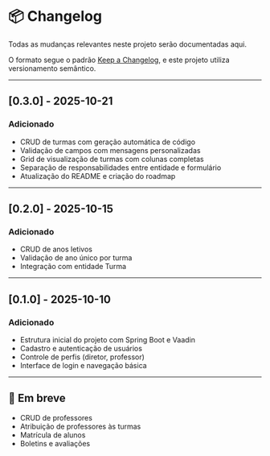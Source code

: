 # 📦 Changelog

Todas as mudanças relevantes neste projeto serão documentadas aqui.

O formato segue o padrão [Keep a Changelog](https://keepachangelog.com/pt-BR/1.0.0/), e este projeto utiliza versionamento semântico.

---

## [0.3.0] - 2025-10-21
### Adicionado
- CRUD de turmas com geração automática de código
- Validação de campos com mensagens personalizadas
- Grid de visualização de turmas com colunas completas
- Separação de responsabilidades entre entidade e formulário
- Atualização do README e criação do roadmap

---

## [0.2.0] - 2025-10-15
### Adicionado
- CRUD de anos letivos
- Validação de ano único por turma
- Integração com entidade Turma

---

## [0.1.0] - 2025-10-10
### Adicionado
- Estrutura inicial do projeto com Spring Boot e Vaadin
- Cadastro e autenticação de usuários
- Controle de perfis (diretor, professor)
- Interface de login e navegação básica

---

## 📌 Em breve
- CRUD de professores
- Atribuição de professores às turmas
- Matrícula de alunos
- Boletins e avaliações
